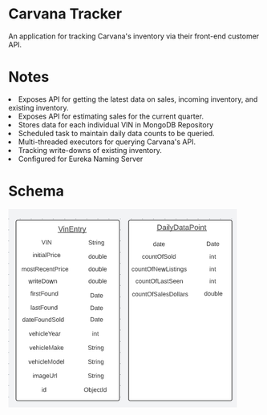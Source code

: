 <h1>Carvana Tracker</h1>

<p>An application for tracking Carvana's inventory via their front-end customer API.</p>

# Notes

<li>Exposes API for getting the latest data on sales, incoming inventory, and existing inventory.</li>
<li>Exposes API for estimating sales for the current quarter.</li>
<li>Stores data for each individual VIN in MongoDB Repository</li>
<li>Scheduled task to maintain daily data counts to be queried.</li>
<li>Multi-threaded executors for querying Carvana's API.</li>
<li>Tracking write-downs of existing inventory.</li>
<li>Configured for Eureka Naming Server</li>


# Schema
![alt tag](images/schema.png)
<br></br>
